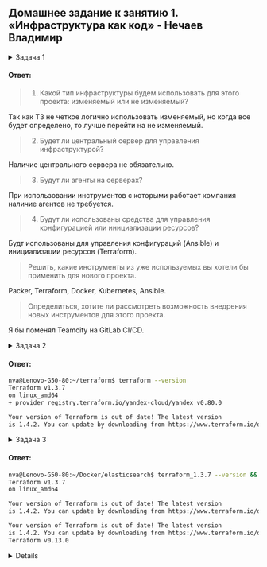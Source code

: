## Домашнее задание к занятию 1. «Инфраструктура как код» - Нечаев Владимир

<details>
<summary>Задача 1</summary>

> ### Легенда
> 
> Через час совещание, на котором менеджер расскажет о новом проекте. Начать работу над проектом нужно 
> будет уже сегодня. 
> Сейчас известно, что это будет сервис, который ваша компания будет предоставлять внешним заказчикам.
> Первое время, скорее всего, будет один внешний клиент, со временем внешних клиентов станет больше.
>
> Также по разговорам в компании есть вероятность, что техническое задание ещё не чёткое, что приведёт к большому
> количеству небольших релизов, тестирований интеграций, откатов, доработок, то есть скучно не будет.  
>    
> Вам как DevOps-инженеру будет нужно принять решение об инструментах для организации инфраструктуры.
> В вашей компании уже используются следующие инструменты: 
>
> - остатки Сloud Formation, 
> - некоторые образы сделаны при помощи Packer,
> - год назад начали активно использовать Terraform, 
> - разработчики привыкли использовать Docker, 
> - уже есть большая база Kubernetes-конфигураций, 
> - для автоматизации процессов используется Teamcity, 
> - также есть совсем немного Ansible-скриптов, 
> - ряд bash-скриптов для упрощения рутинных задач.  
>
> На совещании нужно будет выяснить подробности о проекте, чтобы определиться с инструментами:
>
> 1. Какой тип инфраструктуры будем использовать для этого проекта: изменяемый или не изменяемый?
> 1. Будет ли центральный сервер для управления инфраструктурой?
> 1. Будут ли агенты на серверах?
> 1. Будут ли использованы средства для управления конфигурацией или инициализации ресурсов? 
> 
> Так как проект стартует уже сегодня, на совещании нужно будет определиться со всеми этими вопросами.
>
> ### Вам нужно:
>
> 1. Ответить на четыре вопроса из раздела «Легенда».
> 1. Решить, какие инструменты из уже используемых вы хотели бы применить для нового проекта.
> 1. Определиться, хотите ли рассмотреть возможность внедрения новых инструментов для этого проекта.

> Если для ответов на эти вопросы недостаточно информации, напишите, какие моменты уточните на совещании.

</details>

#### Ответ:

> 1. Какой тип инфраструктуры будем использовать для этого проекта: изменяемый или не изменяемый?

Так как ТЗ не четкое логично использовать изменяемый, но когда все будет определено, то лучше перейти на не изменяемый.

> 2. Будет ли центральный сервер для управления инфраструктурой?

Наличие центрального сервера не обязательно.

> 3. Будут ли агенты на серверах?

При использовании инструментов с которыми работает компания наличие агентов не требуется.

> 4. Будут ли использованы средства для управления конфигурацией или инициализации ресурсов? 

Будт использованы для управления конфигураций (Ansible) и инициализации ресурсов (Terraform).

> Решить, какие инструменты из уже используемых вы хотели бы применить для нового проекта.

Packer, Terraform, Docker, Kubernetes, Ansible.

> Определиться, хотите ли рассмотреть возможность внедрения новых инструментов для этого проекта.

Я бы поменял Teamcity на GitLab CI/CD.

<details>
<summary>Задача 2</summary>
  
> [Официальный сайт Terraform](https://www.terraform.io/).   
> В связи с недоступностью ресурсов для загрузки Terraform на территории РФ вы можете воспользоваться VPN или использовать зеркало YandexCloud:      
> [ссылки для установки открытого ПО](https://github.com/netology-code/devops-materials/blob/master/README.md)
>
> Установите Terraform при помощи менеджера пакетов, используемого в вашей операционной системе.
> В виде результата этой задачи приложите вывод команды `terraform --version`.

</details>

#### Ответ:

```bash
nva@Lenovo-G50-80:~/terraform$ terraform --version
Terraform v1.3.7
on linux_amd64
+ provider registry.terraform.io/yandex-cloud/yandex v0.80.0

Your version of Terraform is out of date! The latest version
is 1.4.2. You can update by downloading from https://www.terraform.io/downloads.html
```

<details>
<summary>Задача 3</summary>
  
В какой-то момент вы обновили Terraform до новой версии, например с 0.12 до 0.13. 
Код одного из проектов настолько устарел, что не может работать с версией 0.13. 
Нужно сделать так, чтобы вы могли одновременно использовать последнюю версию Terraform, установленную при помощи
штатного менеджера пакетов, и устаревшую версию 0.12. 

В виде результата этой задачи приложите вывод `--version` двух версий Terraform, доступных на вашем компьютере 
или виртуальной машине.

</details>

#### Ответ:

```bash
nva@Lenovo-G50-80:~/Docker/elasticsearch$ terraform_1.3.7 --version && terraform_0.13 --version
Terraform v1.3.7
on linux_amd64

Your version of Terraform is out of date! The latest version
is 1.4.2. You can update by downloading from https://www.terraform.io/downloads.html

Your version of Terraform is out of date! The latest version
is 1.4.2. You can update by downloading from https://www.terraform.io/downloads.html
Terraform v0.13.0
```
<details>
  Скачал файл
  
```bash
curl -o https://hashicorp-releases.yandexcloud.net/terraform/0.13.0/terraform_0.13.0_linux_amd64.zip
```

Распаковал
  
```bash
unzip terraform_0.13.0_linux_amd64.zip
```

симлинк на существующий
  
```bash
sudo ln -s /usr/bin/terraform /usr/bin/terraform_1.3.7
```

симлинк на распакованный
  
```bash
sudo ln -s /home/nva/terraform-0-13/ /usr/bin/terraform_0.13
```

  </details>
